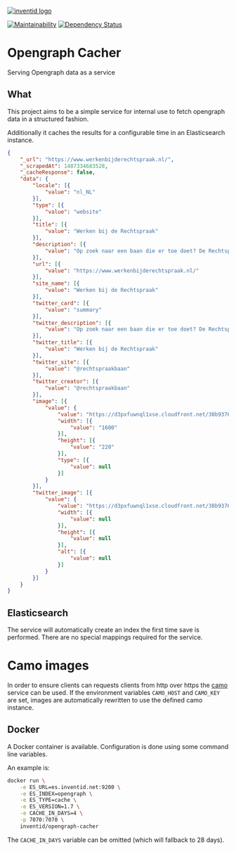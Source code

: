 [![inventid logo](https://cdn.inventid.nl/assets/logo-horizontally-ba8ae38ab1f53863fa4e99b977eaa1c7.png)](http://opensource.inventid.nl)

[![Maintainability](https://api.codeclimate.com/v1/badges/2a3154e29a838ece025b/maintainability)](https://codeclimate.com/github/inventid/opengraph-cacher/maintainability)
[![Dependency Status](https://gemnasium.com/badges/github.com/inventid/opengraph-cacher.svg)](https://gemnasium.com/github.com/inventid/opengraph-cacher)

# Opengraph Cacher

Serving Opengraph data as a service

## What

This project aims to be a simple service for internal use to fetch opengraph data in a structured fashion.

Additionally it caches the results for a configurable time in an Elasticsearch instance.

```json
{
	"_url": "https://www.werkenbijderechtspraak.nl/",
	"_scrapedAt": 1487334683528,
	"_cacheResponse": false,
	"data": {
		"locale": [{
			"value": "nl_NL"
		}],
		"type": [{
			"value": "website"
		}],
		"title": [{
			"value": "Werken bij de Rechtspraak"
		}],
		"description": [{
			"value": "Op zoek naar een baan die er toe doet? De Rechtspraak heeft geregeld vacatures voor nieuwe collega's in juridische, staf of ICT functies"
		}],
		"url": [{
			"value": "https://www.werkenbijderechtspraak.nl/"
		}],
		"site_name": [{
			"value": "Werken bij de Rechtspraak"
		}],
		"twitter_card": [{
			"value": "summary"
		}],
		"twitter_description": [{
			"value": "Op zoek naar een baan die er toe doet? De Rechtspraak heeft geregeld vacatures voor nieuwe collega's in juridische, staf of ICT functies"
		}],
		"twitter_title": [{
			"value": "Werken bij de Rechtspraak"
		}],
		"twitter_site": [{
			"value": "@rechtspraakbaan"
		}],
		"twitter_creator": [{
			"value": "@rechtspraakbaan"
		}],
		"image": [{
			"value": {
				"value": "https://d3pxfuwnql1xse.cloudfront.net/30b9376b5b94713347a6c5c37faf2d1deef6cf59?url=https%3A%2F%2Fwww.werkenbijderechtspraak.nl%2Fwp-content%2Fuploads%2F2016%2F08%2Fheader-3.jpg",
				"width": [{
					"value": "1600"
				}],
				"height": [{
					"value": "220"
				}],
				"type": [{
					"value": null
				}]
			}
		}],
		"twitter_image": [{
			"value": {
				"value": "https://d3pxfuwnql1xse.cloudfront.net/30b9376b5b94713347a6c5c37faf2d1deef6cf59?url=https%3A%2F%2Fwww.werkenbijderechtspraak.nl%2Fwp-content%2Fuploads%2F2016%2F08%2Fheader-3.jpg",
				"width": [{
					"value": null
				}],
				"height": [{
					"value": null
				}],
				"alt": [{
					"value": null
				}]
			}
		}]
	}
}
```

## Elasticsearch

The service will automatically create an index the first time save is performed.
There are no special mappings required for the service.

# Camo images

In order to ensure clients can requests clients from http over https the [camo](https://github.com/atmos/camo) service can be used. If the environment variables `CAMO_HOST` and `CAMO_KEY` are set, images are automatically rewritten to use the defined camo instance.

## Docker

A Docker container is available.
Configuration is done using some command line variables.

An example is:

```bash
docker run \
    -e ES_URL=es.inventid.net:9200 \
    -e ES_INDEX=opengraph \
    -e ES_TYPE=cache \
    -e ES_VERSION=1.7 \
    -e CACHE_IN_DAYS=4 \
    -p 7070:7070 \
    inventid/opengraph-cacher
```

The `CACHE_IN_DAYS` variable can be omitted (which will fallback to 28 days).

